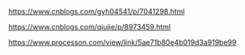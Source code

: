 https://www.cnblogs.com/gyh04541/p/7041298.html


https://www.cnblogs.com/qiujie/p/8973459.html


https://www.processon.com/view/link/5ae71b80e4b019d3a919be99
